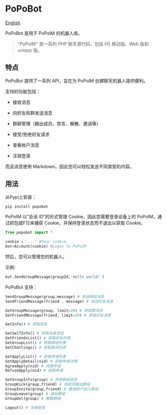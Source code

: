 # PoPoBot

[English](README.md)

PoPoBot 是用于 PoPoIM 的机器人库。

> "PoPoIM" 是一系列 PHP 聊天源代码，包括 H5 移动版、Web 版和 uniapp 版。

## 特点

PoPoBot 提供了一系列 API，旨在为 PoPoIM 创建聊天机器人提供便利。

支持的功能包括：

- 接收消息

- 向好友和群发送消息

- 群聊管理（踢出成员、禁言、解散、邀请等）

- 接受/拒绝好友请求

- 查看帐户消息

- 注销登录

而且消息使用 Markdown，因此您可以轻松发送不同类型的内容。

## 用法

从Pypi上安装：
```Bash
pip install popobot
```


PoPoIM 以“会话 ID”的形式管理 Cookie，因此您需要登录设备上的 PoPoIM，通过抓包或F12来捕获 Cookie，并保持登录状态而不退出以获取 Cookie。

```Python
from popobot import *

cookie = '...' #Your cookie.
bot=Account(cookie) #Login to PoPoIM
```
然后，您可以管理您的机器人。

示例:
```Python
bot.SendGroupMessage(groupId,'Hello world!')
```

PoPoBot 支持：

```Python
SendGroupMessage(group,message) # 发送群组消息
SendFriendMessage(friend , message) # 发送好友消息

GetGroupMessage(group, limit=20) # 获取群消息
GetFriendMessage(friend, limit=20) # 获取好友消息

GetInfo() # 获取信息

GetSelfInfo() # 获取自身信息
GetFriendsList() # 获取好友列表
GetGroupList() # 获取群组列表
GetChattings() # 获取聊天列表

GetApplyList() # 获取申请列表
GetApplyDetail(nid) # 获取申请详情
AgreeApply(nid) # 同意申请
RefuseApply(nid) # 拒绝申请

GetGroupInfo(group) # 获取群组信息
GroupKick(group,friend) # 将成员踢出群组
GroupInvite(group,friend) # 邀请用户加入群组
GroupLeave(group) # 退出群组
GroupDel(group) # 解散群组

Logout() # 注销登录
```
